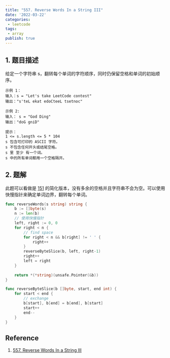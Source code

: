 ```yaml
---
title: "557. Reverse Words In a String III"
date: '2022-03-22'
categories:
 - leetcode
tags:
 - array
publish: true
---
```


## 1. 题目描述

给定一个字符串 s，翻转每个单词的字符顺序，同时仍保留空格和单词的初始顺序。

```
示例 1：
输入：s = "Let's take LeetCode contest"
输出："s'teL ekat edoCteeL tsetnoc"

示例 2:
输入： s = "God Ding"
输出："doG gniD"
 
提示：
1 <= s.length <= 5 * 104
s 包含可打印的 ASCII 字符。
s 不包含任何开头或结尾空格。
s 里 至少 有一个词。
s 中的所有单词都用一个空格隔开。
```

## 2. 题解

此题可以看做是 [151]() 的简化版本，没有多余的空格并且字符串不会为空。可以使用快慢指针来确定单词边界，翻转每个单词。

```go
func reverseWords(s string) string {
    b := []byte(s)
    n := len(b)
    // 使用快慢指针
    left, right := 0, 0
    for right < n {
        // find space
        for right < n && b[right] != ' ' {
            right++
        } 
        reverseByteSlice(b, left, right-1)
        right++
        left = right
    }
    
    return *(*string)(unsafe.Pointer(&b))
}

func reverseByteSlice(b []byte, start, end int) { 
    for start < end {
        // exchange
        b[start], b[end] = b[end], b[start]
        start++
        end--
    }
}
```

## Reference

1. [557. Reverse Words In a String III](https://leetcode-cn.com/problems/reverse-words-in-a-string-iii/)